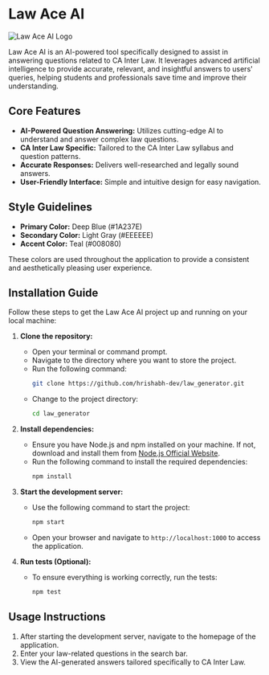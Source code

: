 # Law Ace AI

![Law Ace AI Logo](docs/images/logo.png)

Law Ace AI is an AI-powered tool specifically designed to assist in answering questions related to CA Inter Law. It leverages advanced artificial intelligence to provide accurate, relevant, and insightful answers to users' queries, helping students and professionals save time and improve their understanding.

## Core Features

*   **AI-Powered Question Answering:** Utilizes cutting-edge AI to understand and answer complex law questions.
*   **CA Inter Law Specific:** Tailored to the CA Inter Law syllabus and question patterns.
*   **Accurate Responses:** Delivers well-researched and legally sound answers.
*   **User-Friendly Interface:** Simple and intuitive design for easy navigation.

## Style Guidelines

*   **Primary Color:** Deep Blue (#1A237E)
*   **Secondary Color:** Light Gray (#EEEEEE)
*   **Accent Color:** Teal (#008080)

These colors are used throughout the application to provide a consistent and aesthetically pleasing user experience.

## Installation Guide

Follow these steps to get the Law Ace AI project up and running on your local machine:

1. **Clone the repository:**
   - Open your terminal or command prompt.
   - Navigate to the directory where you want to store the project.
   - Run the following command:
     ```bash
     git clone https://github.com/hrishabh-dev/law_generator.git
     ```
   - Change to the project directory:
     ```bash
     cd law_generator
     ```

2. **Install dependencies:**
   - Ensure you have Node.js and npm installed on your machine. If not, download and install them from [Node.js Official Website](https://nodejs.org/).
   - Run the following command to install the required dependencies:
     ```bash
     npm install
     ```

3. **Start the development server:**
   - Use the following command to start the project:
     ```bash
     npm start
     ```
   - Open your browser and navigate to `http://localhost:1000` to access the application.

4. **Run tests (Optional):**
   - To ensure everything is working correctly, run the tests:
     ```bash
     npm test
     ```

## Usage Instructions

1. After starting the development server, navigate to the homepage of the application.
2. Enter your law-related questions in the search bar.
3. View the AI-generated answers tailored specifically to CA Inter Law.



